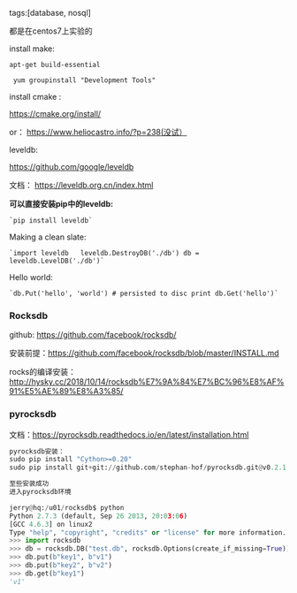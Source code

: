 tags:[database, nosql]

都是在centos7上实验的



install make:

`apt-get build-essential`

` yum groupinstall "Development Tools"`





install cmake :

https://cmake.org/install/

or： https://www.heliocastro.info/?p=238(没试）





leveldb:

https://github.com/google/leveldb

文档： https://leveldb.org.cn/index.html



**可以直接安装pip中的leveldb:**

```
`pip install leveldb`
```

Making a clean slate:

```
`import leveldb   leveldb.DestroyDB('./db') db = leveldb.LevelDB('./db')`
```

Hello world:

```
`db.Put('hello', 'world') # persisted to disc print db.Get('hello')`
```



### Rocksdb

github: https://github.com/facebook/rocksdb/

安装前提：https://github.com/facebook/rocksdb/blob/master/INSTALL.md

rocks的编译安装：http://hysky.cc/2018/10/14/rocksdb%E7%9A%84%E7%BC%96%E8%AF%91%E5%AE%89%E8%A3%85/



### pyrocksdb

文档：https://pyrocksdb.readthedocs.io/en/latest/installation.html



```python
pyrocksdb安装：
sudo pip install "Cython>=0.20"
sudo pip install git+git://github.com/stephan-hof/pyrocksdb.git@v0.2.1

至些安装成功
进入pyrocksdb环境

jerry@hq:/u01/rocksdb$ python
Python 2.7.3 (default, Sep 26 2013, 20:03:06)
[GCC 4.6.3] on linux2
Type "help", "copyright", "credits" or "license" for more information.
>>> import rocksdb
>>> db = rocksdb.DB("test.db", rocksdb.Options(create_if_missing=True))
>>> db.put(b"key1", b"v1") 
>>> db.put(b"key2", b"v2")
>>> db.get(b"key1")
'v1'

```

